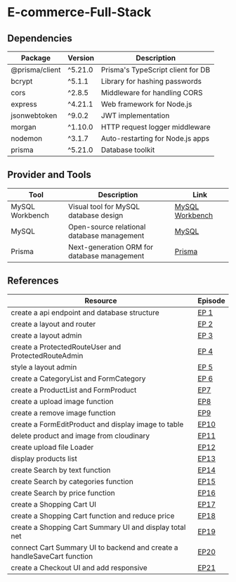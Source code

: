 # E-commerce-Full-Stack

## Dependencies

| Package        | Version | Description                       |
| -------------- | ------- | --------------------------------- |
| @prisma/client | ^5.21.0 | Prisma's TypeScript client for DB |
| bcrypt         | ^5.1.1  | Library for hashing passwords     |
| cors           | ^2.8.5  | Middleware for handling CORS      |
| express        | ^4.21.1 | Web framework for Node.js         |
| jsonwebtoken   | ^9.0.2  | JWT implementation                |
| morgan         | ^1.10.0 | HTTP request logger middleware    |
| nodemon        | ^3.1.7  | Auto-restarting for Node.js apps  |
| prisma         | ^5.21.0 | Database toolkit                  |

## Provider and Tools

| Tool            | Description                                 | Link                                                         |
| --------------- | ------------------------------------------- | ------------------------------------------------------------ |
| MySQL Workbench | Visual tool for MySQL database design       | [MySQL Workbench](https://www.mysql.com/products/workbench/) |
| MySQL           | Open-source relational database management  | [MySQL](https://www.mysql.com/)                              |
| Prisma          | Next-generation ORM for database management | [Prisma](https://www.prisma.io/)                             |

## References

| Resource                                                                | Episode                                                  |
| ----------------------------------------------------------------------- | -------------------------------------------------------- |
| create a api endpoint and database structure                            | [EP 1](https://youtu.be/-gOvzR_wpk0?si=1BfAUA2g-y4m-ZmK) |
| create a layout and router                                              | [EP 2](https://youtu.be/wtbj0KqLxvM?si=EZwZKOH_gRxYMIOe) |
| create a layout admin                                                   | [EP 3](https://youtu.be/EVEAO46Gw54?si=rKj-FmY95SRQXHJ8) |
| create a ProtectedRouteUser and ProtectedRouteAdmin                     | [EP 4](https://youtu.be/ArfRL2PWJS0?si=f6CJXVAmD2fHKEfu) |
| style a layout admin                                                    | [EP 5](https://youtu.be/xeHAzTije8I?si=EV0sdstDBP1orqA2) |
| create a CategoryList and FormCategory                                  | [EP 6](https://youtu.be/EID3dNLHU30?si=9BZoHKgM-92ib0ai) |
| create a ProductList and FormProduct                                    | [EP7](https://youtu.be/sbnM68dj9vs?si=sgbxsjsB_0W4j9RS)  |
| create a upload image function                                          | [EP8](https://youtu.be/p9-GgtEPxEE?si=OMuVHHBHID2DssY_)  |
| create a remove image function                                          | [EP9](https://youtu.be/T8zn4szQ5Ck?si=04v_iI7ZRysj7ABx)  |
| create a FormEditProduct and display image to table                     | [EP10](https://youtu.be/-pbd_fGVji8?si=XrR5Dlnz3t8U5SRE) |
| delete product and image from cloudinary                                | [EP11](https://youtu.be/cc90fYjVWyQ?si=x-ICtCrmYUHiwbCp) |
| create upload file Loader                                               | [EP12](https://youtu.be/Jxtf3C6jEOE?si=Lc-5NNymVCY0nsFn) |
| display products list                                                   | [EP13](https://youtu.be/eE_2wQZUWbs?si=sDII6Xqk9lXbpOo6) |
| create Search by text function                                          | [EP14](https://youtu.be/r0MOZqoNWqc?si=1ZjABE-YMG8ZQLkA) |
| create Search by categories function                                    | [EP15](https://youtu.be/yDDOuYtcxX0?si=VWHvx4buDUbf3frl) |
| create Search by price function                                         | [EP16](https://youtu.be/nK3EsT5ajqU?si=IgnLsKOTenaeBUvD) |
| create a Shopping Cart UI                                               | [EP17](https://youtu.be/yvmztbDdwY4?si=kAjzsh56RIh1R6kR) |
| create a Shopping Cart function and reduce price                        | [EP18](https://youtu.be/Y_sZOGL0THQ?si=3yYMfzJoHTXx3R8D) |
| create a Shopping Cart Summary UI and display total net                 | [EP19](https://youtu.be/zoEgIhrY4cU?si=crKbeluHt7Uy77yk) |
| connect Cart Summary UI to backend and create a handleSaveCart function | [EP20](https://youtu.be/xTW00l4jjuc?si=2ACB9IYuyg1WO2Ut) |
| create a Checkout UI and add responsive                                 | [EP21](https://youtu.be/w0SPacAVyW4?si=a9ysgxbAWyW8O80n) |
